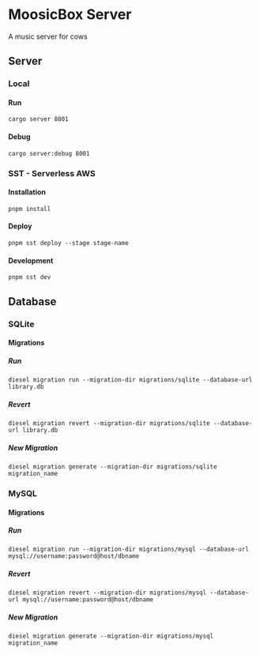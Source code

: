# MoosicBox Server

A music server for cows

## Server

### Local

#### Run

`cargo server 8001`

#### Debug

`cargo server:debug 8001`

### SST - Serverless AWS

#### Installation

`pnpm install`

#### Deploy

`pnpm sst deploy --stage stage-name`

#### Development

`pnpm sst dev`

## Database

### SQLite

#### Migrations

##### Run

`diesel migration run --migration-dir migrations/sqlite --database-url library.db`

##### Revert

`diesel migration revert --migration-dir migrations/sqlite --database-url library.db`

##### New Migration

`diesel migration generate --migration-dir migrations/sqlite migration_name`

### MySQL

#### Migrations

##### Run

`diesel migration run --migration-dir migrations/mysql --database-url mysql://username:password@host/dbname`

##### Revert

`diesel migration revert --migration-dir migrations/mysql --database-url mysql://username:password@host/dbname`

##### New Migration

`diesel migration generate --migration-dir migrations/mysql migration_name`
